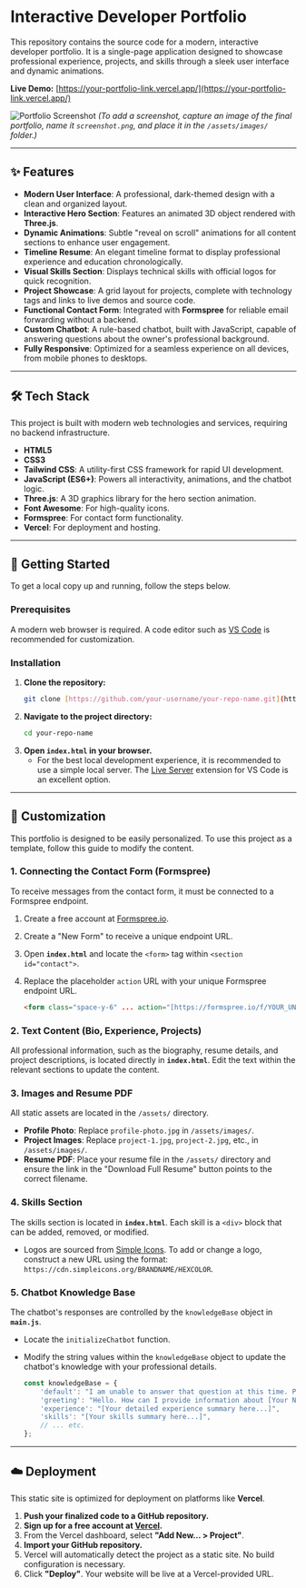 # Interactive Developer Portfolio

This repository contains the source code for a modern, interactive developer portfolio. It is a single-page application designed to showcase professional experience, projects, and skills through a sleek user interface and dynamic animations.

**Live Demo:** [https://your-portfolio-link.vercel.app/](https://your-portfolio-link.vercel.app/)

![Portfolio Screenshot](./assets/images/screenshot.png)
*(To add a screenshot, capture an image of the final portfolio, name it `screenshot.png`, and place it in the `/assets/images/` folder.)*

---

## ✨ Features

* **Modern User Interface**: A professional, dark-themed design with a clean and organized layout.
* **Interactive Hero Section**: Features an animated 3D object rendered with **Three.js**.
* **Dynamic Animations**: Subtle "reveal on scroll" animations for all content sections to enhance user engagement.
* **Timeline Resume**: An elegant timeline format to display professional experience and education chronologically.
* **Visual Skills Section**: Displays technical skills with official logos for quick recognition.
* **Project Showcase**: A grid layout for projects, complete with technology tags and links to live demos and source code.
* **Functional Contact Form**: Integrated with **Formspree** for reliable email forwarding without a backend.
* **Custom Chatbot**: A rule-based chatbot, built with JavaScript, capable of answering questions about the owner's professional background.
* **Fully Responsive**: Optimized for a seamless experience on all devices, from mobile phones to desktops.

---

## 🛠️ Tech Stack

This project is built with modern web technologies and services, requiring no backend infrastructure.

* **HTML5**
* **CSS3**
* **Tailwind CSS**: A utility-first CSS framework for rapid UI development.
* **JavaScript (ES6+)**: Powers all interactivity, animations, and the chatbot logic.
* **Three.js**: A 3D graphics library for the hero section animation.
* **Font Awesome**: For high-quality icons.
* **Formspree**: For contact form functionality.
* **Vercel**: For deployment and hosting.

---

## 🚀 Getting Started

To get a local copy up and running, follow the steps below.

### Prerequisites

A modern web browser is required. A code editor such as [VS Code](https://code.visualstudio.com/) is recommended for customization.

### Installation

1.  **Clone the repository:**
    ```sh
    git clone [https://github.com/your-username/your-repo-name.git](https://github.com/your-username/your-repo-name.git)
    ```
2.  **Navigate to the project directory:**
    ```sh
    cd your-repo-name
    ```
3.  **Open `index.html` in your browser.**
    * For the best local development experience, it is recommended to use a simple local server. The [Live Server](https://marketplace.visualstudio.com/items?itemName=ritwickdey.LiveServer) extension for VS Code is an excellent option.

---

## 🎨 Customization

This portfolio is designed to be easily personalized. To use this project as a template, follow this guide to modify the content.

### 1. Connecting the Contact Form (Formspree)

To receive messages from the contact form, it must be connected to a Formspree endpoint.

1.  Create a free account at [Formspree.io](https://formspree.io/).
2.  Create a "New Form" to receive a unique endpoint URL.
3.  Open **`index.html`** and locate the `<form>` tag within `<section id="contact">`.
4.  Replace the placeholder `action` URL with your unique Formspree endpoint URL.

    ```html
    <form class="space-y-6" ... action="[https://formspree.io/f/YOUR_UNIQUE_ID](https://formspree.io/f/YOUR_UNIQUE_ID)" method="POST">
    ```

### 2. Text Content (Bio, Experience, Projects)

All professional information, such as the biography, resume details, and project descriptions, is located directly in **`index.html`**. Edit the text within the relevant sections to update the content.

### 3. Images and Resume PDF

All static assets are located in the `/assets/` directory.

* **Profile Photo**: Replace `profile-photo.jpg` in `/assets/images/`.
* **Project Images**: Replace `project-1.jpg`, `project-2.jpg`, etc., in `/assets/images/`.
* **Resume PDF**: Place your resume file in the `/assets/` directory and ensure the link in the "Download Full Resume" button points to the correct filename.

### 4. Skills Section

The skills section is located in **`index.html`**. Each skill is a `<div>` block that can be added, removed, or modified.

* Logos are sourced from [Simple Icons](https://simpleicons.org/). To add or change a logo, construct a new URL using the format: `https://cdn.simpleicons.org/BRANDNAME/HEXCOLOR`.

### 5. Chatbot Knowledge Base

The chatbot's responses are controlled by the `knowledgeBase` object in **`main.js`**.

* Locate the `initializeChatbot` function.
* Modify the string values within the `knowledgeBase` object to update the chatbot's knowledge with your professional details.

    ```javascript
    const knowledgeBase = {
        'default': "I am unable to answer that question at this time. Please ask about skills or experience.",
        'greeting': "Hello. How can I provide information about [Your Name]?",
        'experience': "[Your detailed experience summary here...]",
        'skills': "[Your skills summary here...]",
        // ... etc.
    };
    ```

---

## ☁️ Deployment

This static site is optimized for deployment on platforms like **Vercel**.

1.  **Push your finalized code to a GitHub repository.**
2.  **Sign up for a free account at [Vercel](https://vercel.com/).**
3.  From the Vercel dashboard, select **"Add New... > Project"**.
4.  **Import your GitHub repository.**
5.  Vercel will automatically detect the project as a static site. No build configuration is necessary.
6.  Click **"Deploy"**. Your website will be live at a Vercel-provided URL.
